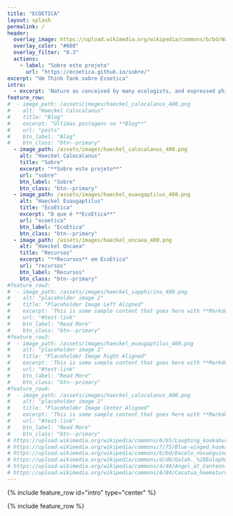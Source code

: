 ```yaml
---
title: "ECOETICA"
layout: splash
permalink: /
header:
  overlay_image: https://upload.wikimedia.org/wikipedia/commons/b/bd/Wall_street_of_the_tombs_sacred_way_Kerameikos_Athens.jpg
  overlay_color: "#000"
  overlay_filter: "0.3"
  actions:
    - label: "Sobre este projeto"
      url: "https://ecoetica.github.io/sobre/"
excerpt: "Um Think Tank sobre Ecoetica"
intro: 
  - excerpt: 'Nature as conceived by many ecologists, and expressed philosophically by James Lovelock and others, is not the passive, dead, value-neutral nature of mechanistic science but is akin to the active, "naturing" nature of Spinoza. It is all-inclusive, creative (as <i>natura naturans</i>), infinitely diverse, and alive in the broad sense of Spinozistic so-called panpsychism.<br><small><i>Arne Næss, selected works</i></small>'
feature_row:
#  - image_path: /assets/images/haeckel_calocalanus_400.png
#    alt: "Haeckel Calocalanus"
#    title: "Blog"
#    excerpt: "Últimas postagens no **Blog**"
#    url: "posts"
#    btn_label: "Blog"
#    btn_class: "btn--primary"
  - image_path: /assets/images/haeckel_calocalanus_400.png
    alt: "Haeckel Calocalanus"
    title: "Sobre"
    excerpt: "**Sobre este projeto**"
    url: "sobre"
    btn_label: "Sobre"
    btn_class: "btn--primary"
  - image_path: /assets/images/haeckel_euaugaptilus_400.png
    alt: "Haeckel Euaugaptilus"
    title: "EcoEtica"
    excerpt: "O que é **EcoEtica**"
    url: "ecoetica"
    btn_label: "EcoEtica"
    btn_class: "btn--primary"
  - image_path: /assets/images/haeckel_oncaea_400.png
    alt: "Haeckel Oncaea"
    title: "Recursos"
    excerpt: "**Recursos** em EcoEtica"
    url: "recursos"
    btn_label: "Recursos"
    btn_class: "btn--primary"
#feature_row2:
#  - image_path: /assets/images/haeckel_sapphirina_400.png
#    alt: "placeholder image 2"
#    title: "Placeholder Image Left Aligned"
#    excerpt: 'This is some sample content that goes here with **Markdown** formatting. Left aligned with `type="left"`'
#    url: "#test-link"
#    btn_label: "Read More"
#    btn_class: "btn--primary"
#feature_row3:
#  - image_path: /assets/images/haeckel_euaugaptilus_400.png
#    alt: "placeholder image 2"
#    title: "Placeholder Image Right Aligned"
#    excerpt: 'This is some sample content that goes here with **Markdown** formatting. Right aligned with `type="right"`'
#    url: "#test-link"
#    btn_label: "Read More"
#    btn_class: "btn--primary"
#feature_row4:
#  - image_path: /assets/images/haeckel_calocalanus_400.png
#    alt: "placeholder image 2"
#    title: "Placeholder Image Center Aligned"
#    excerpt: 'This is some sample content that goes here with **Markdown** formatting. Centered with `type="center"`'
#    url: "#test-link"
#    btn_label: "Read More"
#    btn_class: "btn--primary"
# https://upload.wikimedia.org/wikipedia/commons/6/65/Laughing_kookaburra_%289115601110%29.jpg
# https://upload.wikimedia.org/wikipedia/commons/7/75/Blue-winged_kookaburra_arp.jpg
# https://upload.wikimedia.org/wikipedia/commons/b/bd/Dacelo_novaeguineae%2C_Swanbourne.jpg
# https://upload.wikimedia.org/wikipedia/commons/d/d8/Galah._%28Eolophus_roseicapilla%29_%2811179413123%29.jpg
# https://upload.wikimedia.org/wikipedia/commons/4/48/Angel_at_Centennial_Park_Conservatory.jpg
# https://upload.wikimedia.org/wikipedia/commons/8/84/Cacatua_haematuropygia_Parc_des_Oiseaux_21_10_2015_1.jpg
---
```


{% include feature_row id="intro" type="center" %}

{% include feature_row %}

<!-- {% include feature_row id="feature_row2" type="left" %} -->

<!-- {% include feature_row id="feature_row3" type="right" %} -->

<!-- {% include feature_row id="feature_row4" type="center" %} -->
